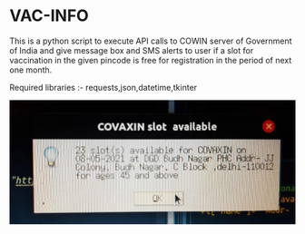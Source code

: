 # VAC-INFO
This is a python script to execute API calls to COWIN server of Government of India and give message box and SMS alerts to user if a slot for vaccination in the given pincode is free for registration in the period of next one month.

Required libraries :- requests,json,datetime,tkinter

![screenshot](SS.jpeg)
